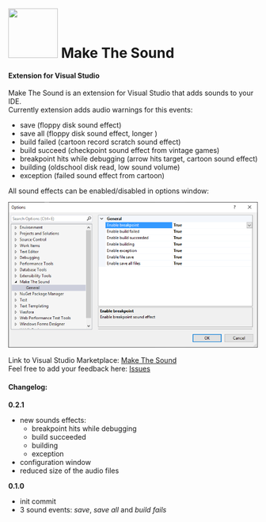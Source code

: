 # <img src="https://raw.githubusercontent.com/djfoxer/VisualStudioMakeTheSound/master/djfoxer.VisualStudio.MakeTheSound/Resources/MakeTheSound.ico" width="100" height="100" /> Make The Sound
#### Extension for Visual Studio

Make The Sound is an extension for Visual Studio that adds sounds to your IDE.  
Currently extension adds audio warnings for this events:
- save (floppy disk sound effect)
- save all (floppy disk sound effect, longer )
- build failed (cartoon record scratch sound effect)
- build succeed (checkpoint sound effect from vintage games)
- breakpoint hits while debugging (arrow hits target, cartoon sound effect)
- building (oldschool disk read, low sound volume)
- exception (failed sound effect from cartoon)

All sound effects can be enabled/disabled in options window:  

<img src="https://raw.githubusercontent.com/djfoxer/VisualStudioMakeTheSound/master/Images/optionsDialog.PNG" />

Link to Visual Studio Marketplace: [Make The Sound](https://marketplace.visualstudio.com/items?itemName=djfoxer.MakeTheSound)  
Feel free to add your feedback here: [Issues](https://github.com/djfoxer/VisualStudioMakeTheSound/issues)

#### Changelog:

**0.2.1**
- new sounds effects:
  * breakpoint hits while debugging
  * build succeeded
  * building
  * exception
- configuration window
- reduced size of the audio files

**0.1.0**
- init commit
- 3 sound events: *save*, *save all* and *build fails*
